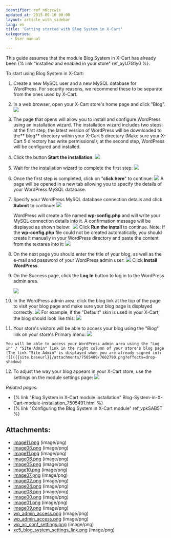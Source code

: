 ```yaml
---
identifier: ref_n6czcwis
updated_at: 2015-09-16 00:00
layout: article_with_sidebar
lang: en
title: 'Getting started with Blog System in X-Cart'
categories:
  - User manual

---
```



This guide assumes that the module Blog System in X-Cart has already been {% link "installed and enabled in your store" ref_ayU7G1y0 %}.

To start using Blog System in X-Cart:

1.  Create a new MySQL user and a new MySQL database for WordPress. For security reasons, we recommend these to be separate from the ones used by X-Cart.
2.  In a web browser, open your X-Cart store's home page and click "Blog".
    ![]({{site.baseurl}}/attachments/7505489/7602727.png?effects=drop-shadow)

3.  The page that opens will allow you to install and configure WordPress using an installation wizard. The installation wizard includes two steps: at the first step, the latest version of WordPress will be downloaded to the** blog** directory within your X-Cart 5 directory (Make sure your X-Cart 5 directory has write permissions!); at the second step, WordPress will be configured and installed.
4.  Click the button **Start the installation**:
    ![]({{site.baseurl}}/attachments/7505489/7602728.png?effects=drop-shadow)
5.  Wait for the installation wizard to complete the first step:
    ![]({{site.baseurl}}/attachments/7505489/7602731.png?effects=drop-shadow)
6.  Once the first step is completed, click on "**click here**" to continue:
    ![]({{site.baseurl}}/attachments/7505489/7602732.png?effects=drop-shadow)
    A page will be opened in a new tab allowing you to specify the details of your WordPress MySQL database.
7.  Specify your WordPress MySQL database connection details and click **Submit** to continue:
    ![]({{site.baseurl}}/attachments/7505489/7602733.png?effects=drop-shadow)

    WordPress will create a file named **wp-config.php** and will write your MySQL connection details into it. A confirmation message will be displayed as shown below: 
    ![]({{site.baseurl}}/attachments/7505489/7602734.png?effects=drop-shadow)
    Click **Run the install** to continue.
    Note: If the **wp-config.php** file could not be created automatically, you should create it manually in your WordPress directory and paste the content from the textarea into it:
    ![]({{site.baseurl}}/attachments/7505489/7602735.png?effects=drop-shadow)

8.  On the next page you should enter the title of your blog, as well as the e-mail and password of your WordPress admin user:
    ![]({{site.baseurl}}/attachments/7505489/7602736.png?effects=drop-shadow)
    Click **Install WordPress**.
9.  On the Success page, click the **Log In** button to log in to the WordPress admin area.

    ![]({{site.baseurl}}/attachments/7505489/7602737.png?effects=drop-shadow)

10.  In the WordPress admin area, click the blog link at the top of the page to visit your blog page and make sure your blog page is displayed correctly:
    ![]({{site.baseurl}}/attachments/7505489/7602738.png?effects=drop-shadow)
    For example, if the "Default" skin is used in your X-Cart, the blog should look like this:
    ![]({{site.baseurl}}/attachments/7505489/7602739.png?effects=drop-shadow)

11.  Your store's visitors will be able to access your blog using the "Blog" link on your store's Primary menu:
    ![]({{site.baseurl}}/attachments/7505489/7602727.png?effects=drop-shadow)

    You will be able to access your WordPress admin area using the "Log in" / "Site Admin" link in the right column of your store's blog page (The link "Site Admin" is displayed when you are already signed in):
    ![]({{site.baseurl}}/attachments/7505489/7602790.png?effects=drop-shadow)
12.  To adjust the way your blog appears in your X-Cart store, use the settings on the module settings page:
    ![]({{site.baseurl}}/attachments/7505489/8719388.png?effects=drop-shadow)

_Related pages:_

*   {% link "Blog System in X-Cart module installation" Blog-System-in-X-Cart-module-installation_7505491.html %}
*   {% link "Configuring the Blog System in X-Cart module" ref_vpkSAB5T %}

## Attachments:

* [image11.png]({{site.baseurl}}/attachments/7505489/7602729.png) (image/png)
* [image06.png]({{site.baseurl}}/attachments/7505489/7602730.png) (image/png)
* [image11.png]({{site.baseurl}}/attachments/7505489/7602727.png) (image/png)
* [image06.png]({{site.baseurl}}/attachments/7505489/7602728.png) (image/png)
* [image05.png]({{site.baseurl}}/attachments/7505489/7602731.png) (image/png)
* [image10.png]({{site.baseurl}}/attachments/7505489/7602732.png) (image/png)
* [image07.png]({{site.baseurl}}/attachments/7505489/7602733.png) (image/png)
* [image02.png]({{site.baseurl}}/attachments/7505489/7602734.png) (image/png)
* [image04.png]({{site.baseurl}}/attachments/7505489/7602735.png) (image/png)
* [image08.png]({{site.baseurl}}/attachments/7505489/7602736.png) (image/png)
* [image00.png]({{site.baseurl}}/attachments/7505489/7602737.png) (image/png)
* [image01.png]({{site.baseurl}}/attachments/7505489/7602738.png) (image/png)
* [image09.png]({{site.baseurl}}/attachments/7505489/7602739.png) (image/png)
* [wp_admin_access.png]({{site.baseurl}}/attachments/7505489/7602791.png) (image/png)
* [wp_admin_access.png]({{site.baseurl}}/attachments/7505489/7602790.png) (image/png)
* [wp_xc_conf_settings.png]({{site.baseurl}}/attachments/7505489/7602792.png) (image/png)
* [xc5_blog_system_settings_link.png]({{site.baseurl}}/attachments/7505489/8719388.png) (image/png)